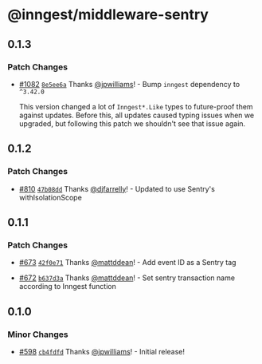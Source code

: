 # @inngest/middleware-sentry

## 0.1.3

### Patch Changes

- [#1082](https://github.com/inngest/inngest-js/pull/1082) [`8e5ee6a`](https://github.com/inngest/inngest-js/commit/8e5ee6a7f543a30f4271c3eea98efc24e7ed7d23) Thanks [@jpwilliams](https://github.com/jpwilliams)! - Bump `inngest` dependency to `^3.42.0`

  This version changed a lot of `Inngest*.Like` types to future-proof them against updates.
  Before this, all updates caused typing issues when we upgraded, but following this patch we shouldn't see that issue again.

## 0.1.2

### Patch Changes

- [#810](https://github.com/inngest/inngest-js/pull/810) [`47b08dd`](https://github.com/inngest/inngest-js/commit/47b08dd8e5d1a47c28be528e8df9f44244578ac8) Thanks [@djfarrelly](https://github.com/djfarrelly)! - Updated to use Sentry's withIsolationScope

## 0.1.1

### Patch Changes

- [#673](https://github.com/inngest/inngest-js/pull/673) [`42f0e71`](https://github.com/inngest/inngest-js/commit/42f0e71e55186941378159e57c752c177bf79b42) Thanks [@mattddean](https://github.com/mattddean)! - Add event ID as a Sentry tag

- [#672](https://github.com/inngest/inngest-js/pull/672) [`b637d3a`](https://github.com/inngest/inngest-js/commit/b637d3a5cee9bd4792912185077ab9184ba6d364) Thanks [@mattddean](https://github.com/mattddean)! - Set sentry transaction name according to Inngest function

## 0.1.0

### Minor Changes

- [#598](https://github.com/inngest/inngest-js/pull/598) [`cb4fdfd`](https://github.com/inngest/inngest-js/commit/cb4fdfdcd39b5051b87e736d3c18948dec9c2b30) Thanks [@jpwilliams](https://github.com/jpwilliams)! - Initial release!
